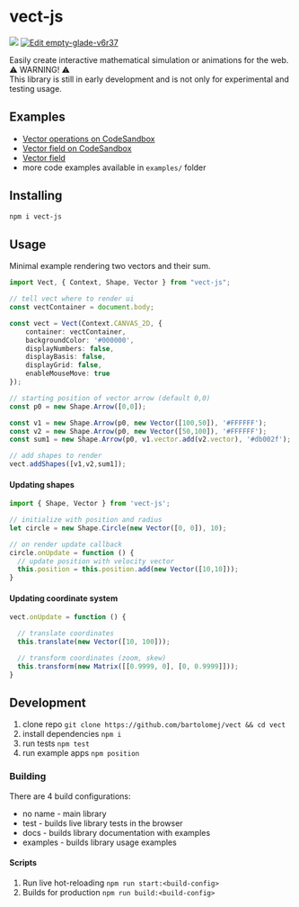 # vect-js

![](https://img.shields.io/npm/v/vect-js)
[![Edit empty-glade-v6r37](https://codesandbox.io/static/img/play-codesandbox.svg)](https://codesandbox.io/s/empty-glade-v6r37?fontsize=14&hidenavigation=1&theme=dark)

Easily create interactive mathematical simulation or animations for the web.
<br>
⚠️ WARNING! ⚠️
<br> 
This library is still in early development and is not only for experimental and testing usage.

## Examples

- [Vector operations on CodeSandbox](https://codesandbox.io/s/clever-fast-3q4jo?fontsize=14&hidenavigation=1&theme=dark)
- [Vector field on CodeSandbox](https://codesandbox.io/s/empty-glade-v6r37?fontsize=14&hidenavigation=1&theme=dark)
- [Vector field](https://bartolomej.github.io/vector-field/)
- more code examples available in `examples/` folder

## Installing

```bash
npm i vect-js
```

## Usage 

Minimal example rendering two vectors and their sum.
```typescript
import Vect, { Context, Shape, Vector } from "vect-js";

// tell vect where to render ui
const vectContainer = document.body;

const vect = Vect(Context.CANVAS_2D, {
    container: vectContainer,
    backgroundColor: '#000000',
    displayNumbers: false,
    displayBasis: false,
    displayGrid: false,
    enableMouseMove: true
});

// starting position of vector arrow (default 0,0)
const p0 = new Shape.Arrow([0,0]);

const v1 = new Shape.Arrow(p0, new Vector([100,50]), '#FFFFFF');
const v2 = new Shape.Arrow(p0, new Vector([50,100]), '#FFFFFF');
const sum1 = new Shape.Arrow(p0, v1.vector.add(v2.vector), '#db002f');

// add shapes to render
vect.addShapes([v1,v2,sum1]);
```

#### Updating shapes
```typescript
import { Shape, Vector } from 'vect-js';

// initialize with position and radius
let circle = new Shape.Circle(new Vector([0, 0]), 10);

// on render update callback
circle.onUpdate = function () {
  // update position with velocity vector
  this.position = this.position.add(new Vector([10,10]));
}
```

#### Updating coordinate system
```typescript
vect.onUpdate = function () {

  // translate coordinates
  this.translate(new Vector([10, 100]));

  // transform coordinates (zoom, skew)
  this.transform(new Matrix([[0.9999, 0], [0, 0.9999]]));
}

```
## Development

1. clone repo `git clone https://github.com/bartolomej/vect && cd vect`
2. install dependencies `npm i`
3. run tests `npm test`
4. run example apps `npm position`

### Building

There are 4 build configurations:
- no name - main library
- test - builds live library tests in the browser
- docs - builds library documentation with examples
- examples - builds library usage examples

#### Scripts
1. Run live hot-reloading `npm run start:<build-config>`
2. Builds for production `npm run build:<build-config>`